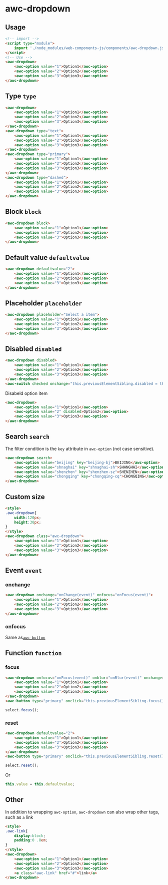 # awc-dropdown

## Usage

```html
<!-- import -->
<script type="module">
    import './node_modules/web-components-js/components/awc-dropdown.js';
</script>
<!-- Use -->
<awc-dropdown>
    <awc-option value="1">Option1</awc-option>
    <awc-option value="2">Option2</awc-option>
    <awc-option value="3">Option3</awc-option>
</awc-dropdown>
```

## Type `type`

```html
<awc-dropdown>
    <awc-option value="1">Option1</awc-option>
    <awc-option value="2">Option2</awc-option>
    <awc-option value="3">Option3</awc-option>
</awc-dropdown>
<awc-dropdown type="text">
    <awc-option value="1">Option1</awc-option>
    <awc-option value="2">Option2</awc-option>
    <awc-option value="3">Option3</awc-option>
</awc-dropdown>
<awc-dropdown type="primary">
    <awc-option value="1">Option1</awc-option>
    <awc-option value="2">Option2</awc-option>
    <awc-option value="3">Option3</awc-option>
</awc-dropdown>
<awc-dropdown type="dashed">
    <awc-option value="1">Option1</awc-option>
    <awc-option value="2">Option2</awc-option>
    <awc-option value="3">Option3</awc-option>
</awc-dropdown>
```

## Block `block`

```html
<awc-dropdown block>
    <awc-option value="1">Option1</awc-option>
    <awc-option value="2">Option2</awc-option>
    <awc-option value="3">Option3</awc-option>
</awc-dropdown>
```

## Default value `defaultvalue`

```html
<awc-dropdown defaultvalue="2">
    <awc-option value="1">Option1</awc-option>
    <awc-option value="2">Option2</awc-option>
    <awc-option value="3">Option3</awc-option>
</awc-dropdown>
```

## Placeholder `placeholder`

```html
<awc-dropdown placeholder="Select a item">
    <awc-option value="1">Option1</awc-option>
    <awc-option value="2">Option2</awc-option>
    <awc-option value="3">Option3</awc-option>
</awc-dropdown>
```

## Disabled `disabled`

```html
<awc-dropdown disabled>
    <awc-option value="1">Option1</awc-option>
    <awc-option value="2">Option2</awc-option>
    <awc-option value="3">Option3</awc-option>
</awc-dropdown>
<awc-switch checked onchange="this.previousElementSibling.disabled = this.checked;"></awc-switch>
```

Disabeld option item

```html
<awc-dropdown>
    <awc-option value="1">Option1</awc-option>
    <awc-option value="2" disabled>Option2</awc-option>
    <awc-option value="3">Option3</awc-option>
</awc-dropdown>
```

## Search `search`


The filter condition is the `key` attribute in `awc-option` (not case sensitive).

```html
<awc-dropdown search>
    <awc-option value="beijing" key="beijing-bj">BEIJING</awc-option>
    <awc-option value="shnaghai" key="shnaghai-sh">SHANGHAI</awc-option>
    <awc-option value="shenzhen" key="shenzhen-sz">SHENZHEN</awc-option>
    <awc-option value="chongqing" key="chongqing-cq">CHONGQING</awc-option>
</awc-dropdown>
```

## Custom size

```html
<style>
.awc-dropdown{
    width:120px;
    height:30px;
}
</style>
<awc-dropdown class="awc-dropdown">
    <awc-option value="1">Option1</awc-option>
    <awc-option value="2">Option2</awc-option>
    <awc-option value="3">Option3</awc-option>
</awc-dropdown>
```

## Event `event`

### onchange

```html
<awc-dropdown onchange="onChange(event)" onfocus="onFocus(event)">
    <awc-option value="1">Option1</awc-option>
    <awc-option value="2">Option2</awc-option>
    <awc-option value="3">Option3</awc-option>
</awc-dropdown>
```

### onfocus

Same as[`awc-button`](awc-button.md?id=onfocus、onblur)

## Function `function`

### focus

```html
<awc-dropdown onfocus="onFocus(event)" onblur="onBlur(event)" onchange="onChange(event)">
    <awc-option value="1">Option1</awc-option>
    <awc-option value="2">Option2</awc-option>
    <awc-option value="3">Option3</awc-option>
</awc-dropdown>
<awc-button type="primary" onclick="this.previousElementSibling.focus()">Set Focus</awc-button>
```

```js
select.focus();
```

### reset
```html
<awc-dropdown defaultvalue="2">
    <awc-option value="1">Option1</awc-option>
    <awc-option value="2">Option2</awc-option>
    <awc-option value="3">Option3</awc-option>
</awc-dropdown>
<awc-button type="primary" onclick="this.previousElementSibling.reset()">reset</awc-button>
```
```js
select.reset();
```

Or

```js
this.value = this.defaultvalue;
```

## Other

In addition to wrapping `awc-option`, `awc-dropdown` can also wrap other tags, such as `a` link

```html
<style>
.awc-link{
    display:block;
    padding:0 .8em;
}
</style>
<awc-dropdown>
    <awc-option value="1">Option1</awc-option>
    <awc-option value="2">Option2</awc-option>
    <awc-option value="3">Option3</awc-option>
    <a class="awc-link" href="#">link</a>
</awc-dropdown>
```